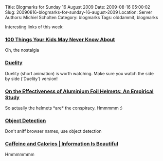 Title: Blogmarks for Sunday 16 August 2009
Date: 2009-08-16 05:00:02
Slug: 20090816-blogmarks-for-sunday-16-august-2009
Location: Server
Authors: Michiel Scholten
Category: blogmarks
Tags: olddammit, blogmarks

<p>Interesting links of this week:</p>
<h3><a href="http://www.wired.com/geekdad/2009/07/100-things-your-kids-may-never-know-about?npu=1">100 Things Your Kids May Never Know About</a></h3>
<p>Oh, the nostalgia</p>
<h3><a href="http://www.duelity.net/">Duelity</a></h3>
<p>Duelity (short animation) is worth watching. Make sure you watch the side by side ('Duelity') version!</p>
<h3><a href="http://people.csail.mit.edu/rahimi/helmet/">On the Effectiveness of Aluminium Foil Helmets: An Empirical Study</a></h3>
<p>So actually the helmets *are* the conspiracy. Hmmmmm :)</p>
<h3><a href="http://developer.apple.com/Internet/webcontent/objectdetection.html">Object Detection</a></h3>
<p>Don't sniff browser names, use object detection</p>
<h3><a href="http://www.informationisbeautiful.net/visualizations/caffeine-and-calories/">Caffeine and Calories | Information Is Beautiful</a></h3>
<p>Hmmmmmmm</p>
